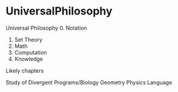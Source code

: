# UniversalPhilosophy

Universal Philosophy
0. Notation
1. Set Theory
2. Math
4. Computation
5. Knowledge

Likely chapters

Study of Divergent Programs/Biology
Geometry
Physics
Language

